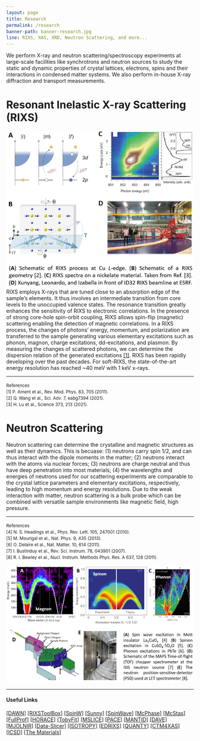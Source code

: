 ```yaml
---
layout: page
title: Research
permalink: /research
banner-path: banner-research.jpg
line: RIXS, XAS, XRD, Neutron Scattering, and more... 
---
```



<div class="research-introduction">
<p>
We perform X-ray and neutron scattering/spectroscopy experiments at large-scale facilities like synchrotrons and neutron sources to study the static and dynamic properties of crystal lattices, electrons, spins and their interactions in condensed matter systems. We also perform in-house X-ray diffraction and transport measurements.
</p>
</div>

<div class="medium-divider"></div>

<div class="research-wrapper"> 
    <h1>Resonant Inelastic X-ray Scattering (RIXS)</h1>
    <div class="research-tech-container">
        <div class="research-tech-pic">
        <img src="assets/web_pictures/research_rixs.jpg">
        </div>
        <div class="research-tech-info">
        RIXS employs X-rays that are tuned close to an absorption edge of the sample’s elements. It thus involves an intermediate transition from core levels to the unoccupied valence states. The resonance transition greatly enhances the sensitivity of RIXS to electronic correlations. In the presence of strong core-hole spin-orbit coupling, RIXS allows spin-flip (magnetic) scattering enabling the detection of magnetic correlations. In a RIXS process, the changes of photons’ energy, momentum, and polarization are transferred to the sample generating various elementary excitations such as phonon, magnon, charge excitations, dd-excitations, and plasmon. By measuring the changes of scattered photons, we can determine the dispersion relation of the generated excitations <a href="https://doi.org/10.1103/RevModPhys.83.705">[1]</a>. RIXS has been rapidly developing over the past decades. For soft-RIXS, the state-of-the-art energy resolution has reached ~40 meV with 1 keV x-rays.
        <hr>
        <p><small>References<br>
        [1] P. Ament et al., Rev. Mod. Phys. 83, 705 (2011).<br>
        [2] Q. Wang et al., Sci. Adv. 7, eabg7394 (2021).<br>
        [3] H. Lu et al., Science 373, 213 (2021).
        </small></p>
        </div>
    </div>
</div>
<div class="medium-divider"></div>
<div class="research-wrapper"> 
    <h1>Neutron Scattering</h1>
    <div class="research-tech-container-reverse">
        <div class="research-tech-info">
        Neutron scattering can determine the crystalline and magnetic structures as well as their dynamics. This is becuase: (1) neutrons carry spin 1/2, and can thus interact with the dipole moments in the matter; (2) neutrons interact with the atoms via nuclear forces; (3) neutrons are charge neutral and thus have deep penetration into most materials; (4) the wavelengths and energies of neutrons used for our scattering experiments are comparable to the crystal lattice parameters and elementary excitations, respectively, leading to high momentum and energy resolutions. Due to the weak interaction with matter, neutron scattering is a bulk probe which can be combined with versatile sample environments like magnetic field, high pressure.
        <hr>
        <p><small>References<br>
        [4] N. S. Headings et al., Phys. Rev. Lett. 105, 247001 (2010).<br>
        [5] M. Mourigal et al., Nat. Phys. 9, 435 (2013).<br>
        [6] O. Delaire et al., Nat. Matter. 10, 614 (2011).<br>
        [7] I. Bustinduy et al., Rev. Sci. Instrum. 78, 043901 (2007).<br>
        [8] R. I. Bewley et al., Nucl. Instrum. Methods Phys. Res. A 637, 128 (2011).
        </small></p>
        </div>
        <div class="research-tech-pic">
            <img src="assets/web_pictures/research_ns.jpg">
        </div>
    </div>
</div>

<div class="medium-divider"></div>
<hr>
<h4>Useful Links</h4>
<a class="teaching-link" href="https://dawnsci.org/" target="_blank">[DAWN]</a>
<a class="teaching-link" href="https://github.com/kkummer/RixsToolBox" target="_blank">[RIXSToolBox]</a>
<a class="teaching-link"  href="https://spinw.org/spinw" target="_blank">[SpinW]</a>
<a class="teaching-link"  href="https://github.com/SunnySuite" target="_blank">[Sunny]</a>
<a class="teaching-link"  href="https://www-llb.cea.fr/logicielsllb/SpinWave/SW.html" target="_blank">[SpinWave]</a>
<a class="teaching-link" href="https://mcphase.github.io/webpage/" target="_blank">[McPhase]</a>
<a class="teaching-link" href="https://www.mcstas.org/" target="_blank">[McStas]</a>
<a class="teaching-link" href="https://www.ill.eu/sites/fullprof/" target="_blank">[FullProf]</a>
<a class="teaching-link" href="https://pace-neutrons.github.io/Horace/v3.6.3/" target="_blank">[HORACE]</a>
<a class="teaching-link" href="https://pace-neutrons.github.io/Horace/v3.6.3/manual/Tobyfit.html" target="_blank">[TobyFit]</a>
<a class="teaching-link" href="http://mslice.isis.rl.ac.uk/Main_Page" target="_blank">[MSLICE]</a>
<a class="teaching-link" href="https://www.isis.stfc.ac.uk/Pages/Proper-analysis-of-coherent-excitations.aspx" target="_blank">[PACE]</a>
<a class="teaching-link" href="https://archive.mantidproject.org/Main_Page" target="_blank">[MANTID]</a>
<a class="teaching-link" href="https://www.ncnr.nist.gov/dave/" target="_blank">[DAVE]</a>
<a class="teaching-link" href="https://mjolnir.readthedocs.io/en/latest/" target="_blank">[MJOLNIR]</a>
<a class="teaching-link" href="https://github.com/kuadrat/data-slicer" target="_blank">[Data-Slicer]</a>
<a class="teaching-link" href="https://iso.byu.edu/iso/isotropy.php" target="_blank">[ISOTROPY]</a>
<a class="teaching-link" href="https://nsls-ii.github.io/edrixs/" target="_blank">[EDRIXS]</a>
<a class="teaching-link" href="https://www.quanty.org/index.html" target="_blank">[QUANTY]</a>
<a class="teaching-link" href="https://anorg.chem.uu.nl/CTM4XAS/" target="_blank">[CTM4XAS]</a>
<a class="teaching-link" href="https://icsd.fiz-karlsruhe.de/" target="_blank">[ICSD]</a>
<a class="teaching-link" href="https://next-gen.materialsproject.org/" target="_blank">[The Materials]</a>